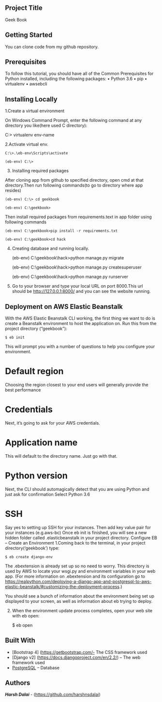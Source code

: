 ## Project Title
Geek Book
## Getting Started
You can clone code from my github repository.
## Prerequisites
To follow this tutorial, you should have all of the Common Prerequisites for Python installed, including the following packages:
•	Python 3.6
•	pip
•	virtualenv
•	awsebcli

## Installing Locally
1.Create a virtual environment

On Windows Command Prompt, enter the following command at any directory you like(here used C directory):	

C:\> virtualenv env-name

2.Activate virtual env.
	
	C:\>.\eb-env\Scripts\activate
	
	(eb-env) C:\>	

3. Installing required packages

After cloning app from github to specified directory, open cmd at that directory.Then run following commands(to go to directory where app resides)
	
	(eb-env) C:\> cd geekbook
	
	(eb-env) C:\geekbook> 

Then install required packages from requirements.text in app folder using following commands
	
	(eb-env) C:\geekbook>pip install -r requirements.txt
	
	(eb-env) C:\geekbook>cd hack	

4. Creating database and running locally.
	
	(eb-env) C:\geekbook\hack>python manage.py migrate
	
	(eb-env) C:\geekbook\hack>python manage.py createsuperuser
	
	(eb-env) C:\geekbook\hack>python manage.py runserver

5. Go to your browser and type your local URL on port 8000.This url should be
	http://127.0.0.1:8000/
			and you can see the website running.

## Deployment on AWS Elastic Beanstalk

With the AWS Elastic Beanstalk CLI working, the first thing we want to do is create a Beanstalk environment to host the
application on. Run this from the project directory (“geekbook”):
	
	$ eb init

This will prompt you with a number of questions to help you configure your environment.

# Default region

Choosing the region closest to your end users will generally provide the best performance
# Credentials

Next, it’s going to ask for your AWS credentials.
# Application name

This will default to the directory name. Just go with that.
# Python version

Next, the CLI should automagically detect that you are using Python and just ask for confirmation
Select Python 3.6

# SSH
Say yes to setting up SSH for your instances. Then add key value pair for your instances (e.g.aws-bc)
Once eb init is finished, you will see a new hidden folder called .elasticbeanstalk in your project directory.
Configure EB – Create an Environment
1.Coming back to the terminal, in your project directory(‘geekbook’) type:
	
	$ eb create django-env

The .ebextension is already set up so no need to worry. This directory is used by AWS to locate your wsgi.py and environment variables in your web app.    (For more information on .ebextension and its configuration go to https://realpython.com/deploying-a-django-app-and-postgresql-to-aws-elastic-beanstalk/#customizing-the-deployment-process.)

You should see a bunch of information about the environment being set up displayed to your screen, as well as information about eb trying to deploy. 

2. When the environment update process completes, open your web site with eb open:
	
	$ eb open

## Built With

* [Bootstrap 4] (https://getbootstrap.com/- The CSS framework used
* [Django v2] (https://docs.djangoproject.com/en/2.2/)
– The web framework used
* [PostgreSQL]( https://www.postgresql.org/) – Database

## Authors

***Harsh Dalai*** - (https://github.com/harshnsdalai)



